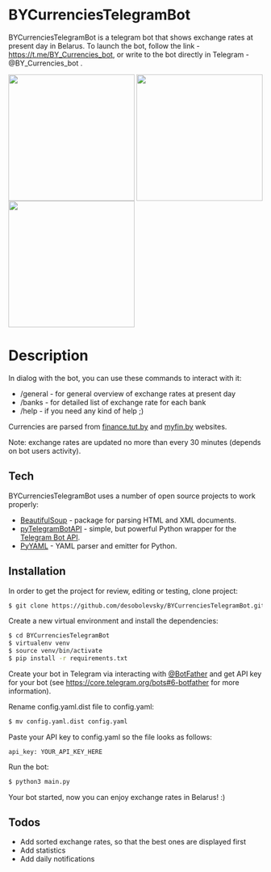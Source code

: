 
# BYCurrenciesTelegramBot

BYCurrenciesTelegramBot is a telegram bot that shows exchange rates at present day in Belarus.
To launch the bot, follow the link - https://t.me/BY_Currencies_bot, or write to the bot directly in Telegram - @BY_Currencies_bot .


<p><img align = "center" src = "https://i.ibb.co/JxYMXGw/IMG-6952.png" width ="250"/> <img align = "center" src = "https://i.ibb.co/R3npLN3/IMG-6953.png" width ="250"/> <img align = "center" src = "https://i.ibb.co/t81DRfK/IMG-6955.png" width ="250"/></p>


# Description
In dialog with the bot, you can use these commands to interact with it:

  - /general - for general overview of exchange rates at present day
  - /banks - for detailed list of exchange rate for each bank
  - /help - if you need any kind of help ;) 

Currencies are parsed from [finance.tut.by](https://finance.tut.by/kurs/minsk/) and  [myfin.by](https://myfin.by/currency/minsk) websites.

Note: exchange rates are updated no more than every 30 minutes (depends on bot users activity).

## Tech
BYCurrenciesTelegramBot uses a number of open source projects to work properly:

* [BeautifulSoup](https://www.crummy.com/software/BeautifulSoup/) - package for parsing HTML and XML documents.
* [pyTelegramBotAPI](https://github.com/eternnoir/pyTelegramBotAPI) - simple, but powerful Python wrapper for the [Telegram Bot API](https://core.telegram.org/bots/api).
* [PyYAML](https://github.com/yaml/pyyaml) - YAML parser and emitter for Python.

## Installation

In order to get the project for review, editing or testing, clone project:
```sh
$ git clone https://github.com/desobolevsky/BYCurrenciesTelegramBot.git
```

Create a new virtual environment and install the dependencies:

```sh
$ cd BYCurrenciesTelegramBot
$ virtualenv venv
$ source venv/bin/activate
$ pip install -r requirements.txt
```
Create your bot in Telegram via interacting with [@BotFather](https://t.me/BotFather) and get API key for your bot (see https://core.telegram.org/bots#6-botfather for more information).

Rename config.yaml.dist file to config.yaml:
```sh
$ mv config.yaml.dist config.yaml
```
Paste your API key to config.yaml so the file looks as follows:
```
api_key: YOUR_API_KEY_HERE
```

Run the bot:

```sh
$ python3 main.py
```

Your bot started, now you can enjoy exchange rates in Belarus! :)


## Todos

 - Add sorted exchange rates, so that the best ones are displayed first
 - Add statistics
 - Add daily notifications 

